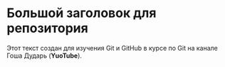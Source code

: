 # Большой заголовок для репозитория
Этот текст создан для изучения Git и GitHub в курсе по Git на канале Гоша Дударь (**YuoTube**).